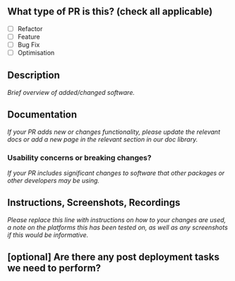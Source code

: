 <!--
     For Work In Progress Pull Requests, please use the Draft PR feature,
     see https://github.blog/2019-02-14-introducing-draft-pull-requests/ for further details.

     For a timely review/response, please avoid force-pushing additional
     commits if your PR already received reviews or comments.

     Before submitting a Pull Request, please ensure you've done the following:
     - 👷‍♀️ Create small PRs. In most cases this will be possible.
     - ✅ Provide evidence of tests for your changes.
     - 📝 Use descriptive commit messages.
     - 📗 Update any related documentation and include any relevant screenshots.
-->

## What type of PR is this? (check all applicable)

- [ ] Refactor
- [ ] Feature
- [ ] Bug Fix
- [ ] Optimisation

## Description

_Brief overview of added/changed software._

## Documentation

_If your PR adds new or changes functionality, please update the relevant docs or
add a new page in the relevant section in our doc library._

### Usability concerns or breaking changes?

_If your PR includes significant changes to software that other packages or other
developers may be using._

## Instructions, Screenshots, Recordings

_Please replace this line with instructions on how to your changes are used,
a note on the platforms this has been tested on, as well as any screenshots
if this would be informative._

## [optional] Are there any post deployment tasks we need to perform?

